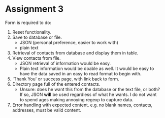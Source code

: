 Assignment 3
============

Form is required to do:

1. Reset functionality.
2. Save to database or file.
	* JSON (personal preference, easier to work with)
	* plain text
3. Retrieval of contacts from database and display them in table.
4. View contacts from file.
	* JSON retrieval of information would be easy.
	* Plain text information would be doable as well. It would be easy to have the data saved in an easy to read format to begin with.
5. 'Thank You' or success page, with link back to form.
6. Directory page full of the entered contacts.
	* Unsure: does he want this from the database or the text file, or both? If so, JSON **will** be used regardless of what he wants. I do not want to spend ages making annoying regexp to capture data.
7. Error handling with expected content. e.g. no blank names, contacts, addresses, must be valid content.
